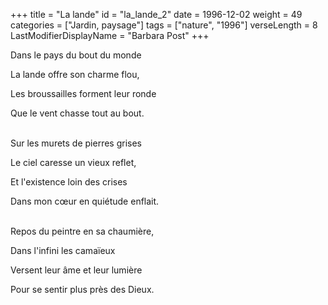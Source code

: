 +++
title = "La lande"
id = "la_lande_2"
date = 1996-12-02
weight = 49
categories = ["Jardin, paysage"]
tags = ["nature", "1996"]
verseLength = 8
LastModifierDisplayName = "Barbara Post"
+++

Dans le pays du bout du monde

La lande offre son charme flou,

Les broussailles forment leur ronde

Que le vent chasse tout au bout.

 \
Sur les murets de pierres grises

Le ciel caresse un vieux reflet,

Et l'existence loin des crises

Dans mon cœur en quiétude enflait.

 \
Repos du peintre en sa chaumière,

Dans l'infini les camaïeux

Versent leur âme et leur lumière

Pour se sentir plus près des Dieux.
